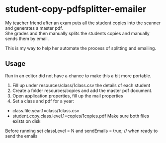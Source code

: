 # student-copy-pdfsplitter-emailer

My teacher friend after an exam puts all the student copies into the scanner and generates a master pdf.<BR>
She grades and then manually splits the students copies and manually sends them by email. <BR>

This is my way to help her automate the process of splitting and emailing. 

## Usage
Run in an editor did not have a chance to make this a bit more portable.
1. Fill up under resources/class/1class.csv the details of each student
2. Create a folder resources/copies and add the master pdf document.
3. Open application.properties, fill up the mail properties 
4. Set a class and pdf for a year: 
- class.file.year.1=class/1class.csv 
- student.copy.class.level.1=copies/1copies.pdf
Make sure both files exists on disk

Before running set classLevel = N and sendEmails = true; // when ready to send the emails
